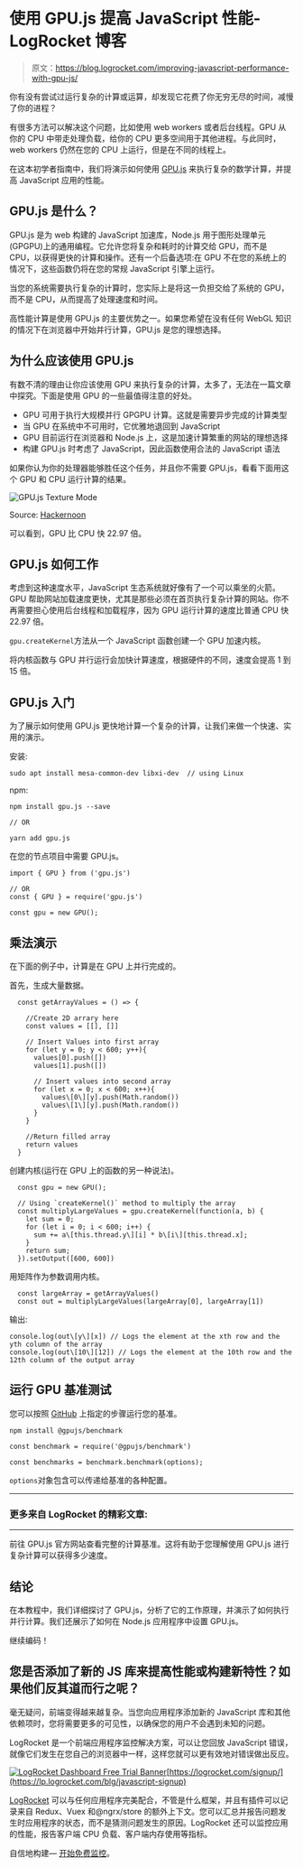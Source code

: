 # 使用 GPU.js 提高 JavaScript 性能- LogRocket 博客

> 原文：<https://blog.logrocket.com/improving-javascript-performance-with-gpu-js/>

你有没有尝试过运行复杂的计算或运算，却发现它花费了你无穷无尽的时间，减慢了你的进程？

有很多方法可以解决这个问题，比如使用 web workers 或者后台线程。GPU 从你的 CPU 中带走处理负载，给你的 CPU 更多空间用于其他进程。与此同时，web workers 仍然在您的 CPU 上运行，但是在不同的线程上。

在这本初学者指南中，我们将演示如何使用 [GPU.js](https://gpu.rocks/#/) 来执行复杂的数学计算，并提高 JavaScript 应用的性能。

## GPU.js 是什么？

GPU.js 是为 web 构建的 JavaScript 加速库，Node.js 用于图形处理单元(GPGPU)上的通用编程。它允许您将复杂和耗时的计算交给 GPU，而不是 CPU，以获得更快的计算和操作。还有一个后备选项:在 GPU 不在您的系统上的情况下，这些函数仍将在您的常规 JavaScript 引擎上运行。

当您的系统需要执行复杂的计算时，您实际上是将这一负担交给了系统的 GPU，而不是 CPU，从而提高了处理速度和时间。

高性能计算是使用 GPU.js 的主要优势之一。如果您希望在没有任何 WebGL 知识的情况下在浏览器中开始并行计算，GPU.js 是您的理想选择。

## 为什么应该使用 GPU.js

有数不清的理由让你应该使用 GPU 来执行复杂的计算，太多了，无法在一篇文章中探究。下面是使用 GPU 的一些最值得注意的好处。

*   GPU 可用于执行大规模并行 GPGPU 计算。这就是需要异步完成的计算类型
*   当 GPU 在系统中不可用时，它优雅地退回到 JavaScript
*   GPU 目前运行在浏览器和 Node.js 上，这是加速计算繁重的网站的理想选择
*   构建 GPU.js 时考虑了 JavaScript，因此函数使用合法的 JavaScript 语法

如果你认为你的处理器能够胜任这个任务，并且你不需要 GPU.js，看看下面用这个 GPU 和 CPU 运行计算的结果。

![GPU.js Texture Mode](img/535703a68c0a12c64fa0b8fd7e2d88ae.png)

Source: [Hackernoon](https://hackernoon.com/hn-images/1*FHKg0VBQi_S-sMlLKdJ-MQ.png)

可以看到，GPU 比 CPU 快 22.97 倍。

## GPU.js 如何工作

考虑到这种速度水平，JavaScript 生态系统就好像有了一个可以乘坐的火箭。GPU 帮助网站加载速度更快，尤其是那些必须在首页执行复杂计算的网站。你不再需要担心使用后台线程和加载程序，因为 GPU 运行计算的速度比普通 CPU 快 22.97 倍。

`gpu.createKernel`方法从一个 JavaScript 函数创建一个 GPU 加速内核。

将内核函数与 GPU 并行运行会加快计算速度，根据硬件的不同，速度会提高 1 到 15 倍。

## GPU.js 入门

为了展示如何使用 GPU.js 更快地计算一个复杂的计算，让我们来做一个快速、实用的演示。

安装:

```
sudo apt install mesa-common-dev libxi-dev  // using Linux

```

npm:

```
npm install gpu.js --save

// OR

yarn add gpu.js

```

在您的节点项目中需要 GPU.js。

```
import { GPU } from ('gpu.js')

// OR
const { GPU } = require('gpu.js')

const gpu = new GPU();

```

## 乘法演示

在下面的例子中，计算是在 GPU 上并行完成的。

首先，生成大量数据。

```
  const getArrayValues = () => {

    //Create 2D arrary here
    const values = [[], []]

    // Insert Values into first array
    for (let y = 0; y < 600; y++){
      values[0].push([])
      values[1].push([])

      // Insert values into second array
      for (let x = 0; x < 600; x++){
        values\[0\][y].push(Math.random())
        values\[1\][y].push(Math.random())
      }
    }

    //Return filled array
    return values
  }

```

创建内核(运行在 GPU 上的函数的另一种说法)。

```
  const gpu = new GPU();

  // Using `createKernel()` method to multiply the array
  const multiplyLargeValues = gpu.createKernel(function(a, b) {
    let sum = 0;
    for (let i = 0; i < 600; i++) {
      sum += a\[this.thread.y\][i] * b\[i\][this.thread.x];
    }
    return sum;
  }).setOutput([600, 600])

```

用矩阵作为参数调用内核。

```
  const largeArray = getArrayValues()
  const out = multiplyLargeValues(largeArray[0], largeArray[1])

```

输出:

```
console.log(out\[y\][x]) // Logs the element at the xth row and the yth column of the array
console.log(out\[10\][12]) // Logs the element at the 10th row and the 12th column of the output array

```

## 运行 GPU 基准测试

您可以按照 [GitHub](https://github.com/gpujs/benchmark) 上指定的步骤运行您的基准。

```
npm install @gpujs/benchmark

const benchmark = require('@gpujs/benchmark')

const benchmarks = benchmark.benchmark(options);

```

`options`对象包含可以传递给基准的各种配置。

* * *

### 更多来自 LogRocket 的精彩文章:

* * *

前往 GPU.js 官方网站查看完整的计算基准。这将有助于您理解使用 GPU.js 进行复杂计算可以获得多少速度。

## 结论

在本教程中，我们详细探讨了 GPU.js，分析了它的工作原理，并演示了如何执行并行计算。我们还展示了如何在 Node.js 应用程序中设置 GPU.js。

继续编码！

## 您是否添加了新的 JS 库来提高性能或构建新特性？如果他们反其道而行之呢？

毫无疑问，前端变得越来越复杂。当您向应用程序添加新的 JavaScript 库和其他依赖项时，您将需要更多的可见性，以确保您的用户不会遇到未知的问题。

LogRocket 是一个前端应用程序监控解决方案，可以让您回放 JavaScript 错误，就像它们发生在您自己的浏览器中一样，这样您就可以更有效地对错误做出反应。

[![LogRocket Dashboard Free Trial Banner](img/e8a0ab42befa3b3b1ae08c1439527dc6.png)](https://lp.logrocket.com/blg/javascript-signup)[https://logrocket.com/signup/](https://lp.logrocket.com/blg/javascript-signup)

[LogRocket](https://lp.logrocket.com/blg/javascript-signup) 可以与任何应用程序完美配合，不管是什么框架，并且有插件可以记录来自 Redux、Vuex 和@ngrx/store 的额外上下文。您可以汇总并报告问题发生时应用程序的状态，而不是猜测问题发生的原因。LogRocket 还可以监控应用的性能，报告客户端 CPU 负载、客户端内存使用等指标。

自信地构建— [开始免费监控](https://lp.logrocket.com/blg/javascript-signup)。